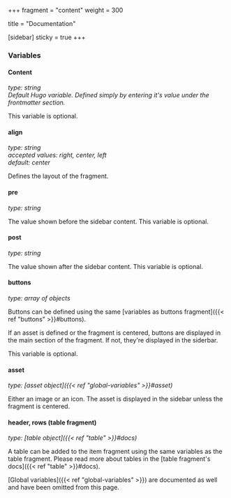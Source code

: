 +++
fragment = "content"
weight = 300

title = "Documentation"

[sidebar]
  sticky = true
+++

### Variables

#### Content
*type: string*  
*Default Hugo variable. Defined simply by entering it's value under the frontmatter section.*

This variable is optional.

#### align
*type: string*  
*accepted values: right, center, left*  
*default: center*

Defines the layout of the fragment.

#### pre
*type: string*

The value shown before the sidebar content. This variable is optional.

#### post
*type: string*

The value shown after the sidebar content. This variable is optional.

#### buttons
*type: array of objects*

Buttons can be defined using the same [variables as buttons fragment]({{< ref "buttons" >}}#buttons).

If an asset is defined or the fragment is centered, buttons are displayed in the main section of the fragment. If not, they're displayed in the siderbar.

This variable is optional.

#### asset
*type: [asset object]({{< ref "global-variables" >}}#asset)*

Either an image or an icon. The asset is displayed in the sidebar unless the fragment is centered.

#### header, rows (table fragment)
*type: [table object]({{< ref "table" >}}#docs)*

A table can be added to the item fragment using the same variables as the table fragment. Please read more about tables in the [table fragment's docs]({{< ref "table" >}}#docs).

[Global variables]({{< ref "global-variables" >}}) are documented as well and have been omitted from this page.
